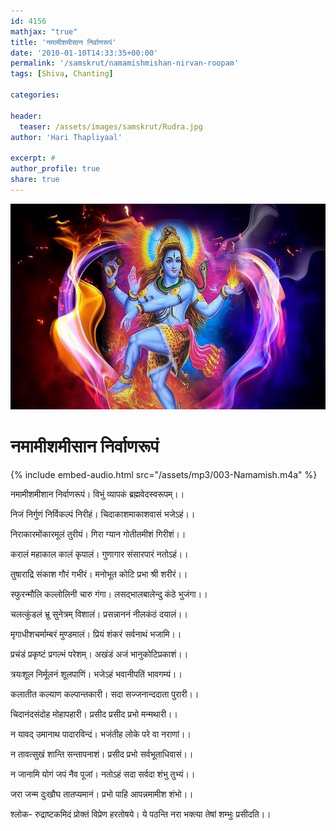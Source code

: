 ```yaml
---
id: 4156    
mathjax: "true"
title: 'नमामीशमीसान निर्वाणरूपं'
date: '2010-01-10T14:33:35+00:00'
permalink: '/samskrut/namamishmishan-nirvan-roopam'
tags: [Shiva, Chanting]

categories:

header:
  teaser: /assets/images/samskrut/Rudra.jpg
author: 'Hari Thapliyaal'

excerpt: #
author_profile: true
share: true
---
```


![](/assets/images/samskrut/Rudra.jpg)

# नमामीशमीसान निर्वाणरूपं
{% include embed-audio.html src="/assets/mp3/003-Namamish.m4a" %}

नमामीशमीशान निर्वाणरूपं। विभुं व्यापकं ब्रह्मवेदस्वरूपम्।।

निजं निर्गुणं निर्विकल्पं निरीहं। चिदाकाशमाकाशवासं भजेऽहं।।

निराकारमोंकारमूलं तुरीयं। गिरा ग्यान गोतीतमीशं गिरीशं।।

करालं महाकाल कालं कृपालं। गुणागार संसारपारं नतोऽहं।।

तुषाराद्रि संकाश गौरं गभीरं। मनोभूत कोटि प्रभा श्री शरीरं।।

स्फुरन्मौलि कल्लोलिनी चारु गंगा। लसद्भालबालेन्दु कंठे भुजंगा।।

चलत्कुंडलं भ्रू सुनेत्रम् विशालं। प्रसन्नाननं नीलकंठं दयालं।।

मृगाधीशचर्माम्बरं मुण्डमालं। प्रियं शंकरं सर्वनाथं भजामि।।

प्रचंडं प्रकृष्टं प्रगल्भं परेशम्। अखंडं अजं भानुकोटिप्रकाशं।।

त्रयःशूल निर्मूलनं शूलपाणिं। भजेऽहं भवानीपतिं भावगम्यं।।

कलातीत कल्याण कल्पान्तकारी। सदा सज्जनान्ददाता पुरारी।।

चिदानंदसंदोह मोहापहारी। प्रसीद प्रसीद प्रभो मन्मथारी।।

न यावद् उमानाथ पादारविन्दं। भजंतीह लोके परे वा नराणां।।

न तावत्सुखं शान्ति सन्तापनाशं। प्रसीद प्रभो सर्वभूताधिवासं।।

न जानामि योगं जपं नैव पूजां। नतोऽहं सदा सर्वदा शंभु तुभ्यं।।

जरा जन्म दुःखौघ तातप्यमानं। प्रभो पाहि आपन्नमामीश शंभो।।

श्लोक- रुद्राष्टकमिदं प्रोक्तं विप्रेण हरतोषये। ये पठन्ति नरा भक्त्या तेषां शम्भुः प्रसीदति।।

